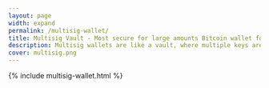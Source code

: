 ```yaml
---
layout: page
width: expand
permalink: /multisig-wallet/
title: Multisig Vault - Most secure for large amounts Bitcoin wallet for iOS and Android 
description: Multisig wallets are like a vault, where multiple keys are needed to spend Bitcoin. Best security for cold storage wallets for improved bitcoin security. A Bitcoin wallet for iOS. Easy to use and secure
cover: multisig.png
---
```


{% include multisig-wallet.html %}

